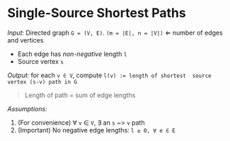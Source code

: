 # Single-Source Shortest Paths

*Input:* Directed graph `G = (V, E)`. `(m = |E|, n = |V|)` ⇐ number of edges
and vertices  
- Each edge has *non-negative* length `l`
- Source vertex `s`

*Output:* for each `v ∈ V`, compute `l(v) := length of shortest 
source vertex (s-v) path in G`
> Length of path = sum of edge lengths

*Assumptions:*
1. (For convenience) ∀ `v` ∈ `V`, ∃ an `s` ~> `v` path
2. (Important) No negative edge lengths: `l ≥ 0, ∀ e ∈ E`

